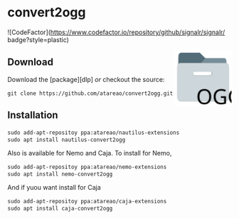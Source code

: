 # convert2ogg

![CodeFactor](https://www.codefactor.io/repository/github/signalr/signalr/    badge?style=plastic)

<img src="./data/nautilus-convert2ogg.svg" align="right"
     title="Nautilus Convert MP3" width="128" height="128">

## Download

Download the [package][dlp] *or* checkout the source:

```
git clone https://github.com/atareao/convert2ogg.git
```

## Installation

```
sudo add-apt-repositoy ppa:atareao/nautilus-extensions
sudo apt install nautilus-convert2ogg
```

Also is available for Nemo and Caja. To install for Nemo,

```
sudo add-apt-repositoy ppa:atareao/nemo-extensions
sudo apt install nemo-convert2ogg
```

And if yuou want install for Caja

```
sudo add-apt-repositoy ppa:atareao/caja-extensions
sudo apt install caja-convert2ogg
```

